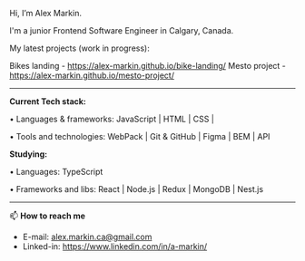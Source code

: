 Hi, I’m Alex Markin.

I'm a junior Frontend Software Engineer in Calgary, Canada.

My latest projects (work in progress):

Bikes landing - https://alex-markin.github.io/bike-landing/
Mesto project - https://alex-markin.github.io/mesto-project/ 

------
**Current Tech stack:**


• Languages & frameworks: JavaScript | HTML | CSS | 

• Tools and technologies: WebPack | Git & GitHub | Figma | BEM | API

**Studying:**


• Languages: TypeScript

• Frameworks and libs: React | Node.js | Redux | MongoDB | Nest.js

------

📫  **How to reach me**

- E-mail: alex.markin.ca@gmail.com
- Linked-in: https://www.linkedin.com/in/a-markin/
